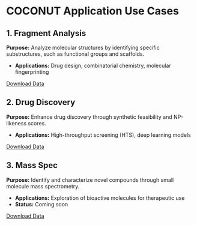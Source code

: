 # COCONUT Application Use Cases

## 1. Fragment Analysis
**Purpose:** Analyze molecular structures by identifying specific substructures, such as functional groups and scaffolds.

- **Applications:** Drug design, combinatorial chemistry, molecular fingerprinting

[Download Data](https://coconut.naturalproducts.net/download)

## 2. Drug Discovery
**Purpose:** Enhance drug discovery through synthetic feasibility and NP-likeness scores.

- **Applications:** High-throughput screening (HTS), deep learning models

[Download Data](https://coconut.naturalproducts.net/download)

## 3. Mass Spec
**Purpose:** Identify and characterize novel compounds through small molecule mass spectrometry.

- **Applications:** Exploration of bioactive molecules for therapeutic use
- **Status:** Coming soon

[Download Data](https://coconut.naturalproducts.net/download)
